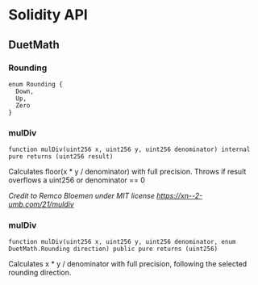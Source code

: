 # Solidity API

## DuetMath

### Rounding

```solidity
enum Rounding {
  Down,
  Up,
  Zero
}
```

### mulDiv

```solidity
function mulDiv(uint256 x, uint256 y, uint256 denominator) internal pure returns (uint256 result)
```

Calculates floor(x * y / denominator) with full precision. Throws if result overflows a uint256 or denominator == 0

_Credit to Remco Bloemen under MIT license https://xn--2-umb.com/21/muldiv_

### mulDiv

```solidity
function mulDiv(uint256 x, uint256 y, uint256 denominator, enum DuetMath.Rounding direction) public pure returns (uint256)
```

Calculates x * y / denominator with full precision, following the selected rounding direction.

